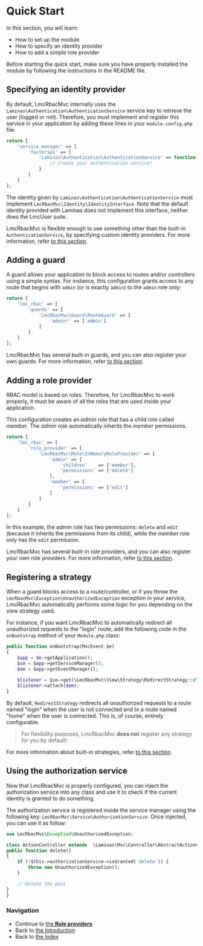 # Quick Start

In this section, you will learn:

* How to set up the module
* How to specify an identity provider
* How to add a simple role provider

Before starting the quick start, make sure you have properly installed the module by following the instructions in
the README file.

## Specifying an identity provider

By default, LmcRbacMvc internally uses the `Laminas\Authentication\AuthenticationService` service key to retrieve the user (logged or
not). Therefore, you must implement and register this service in your application by adding these lines in your `module.config.php` file:

```php
return [
    'service_manager' => [
        'factories' => [
	        'Laminas\Authentication\AuthenticationService' => function($sm) {
	            // Create your authentication service!
	        }
	    ]
    ]
];
```
The identity given by `Laminas\Authentication\AuthenticationService` must implement `LmcRbacMvc\Identity\IdentityInterface`. Note that the default identity provided with Laminas does not implement this interface, neither does the LmcUser suite.

LmcRbacMvc is flexible enough to use something other than the built-in `AuthenticationService`, by specifying custom
identity providers. For more information, refer [to this section](03.%20Role%20providers.md#identity-providers).

## Adding a guard

A guard allows your application to block access to routes and/or controllers using a simple syntax. For instance, this configuration
grants access to any route that begins with `admin` (or is exactly `admin`) to the `admin` role only:

```php
return [
    'lmc_rbac' => [
        'guards' => [
	        'LmcRbacMvc\Guard\RouteGuard' => [
                'admin*' => ['admin']
	        ]
        ]
    ]
];
```

LmcRbacMvc has several built-in guards, and you can also register your own guards. For more information, refer
[to this section](04.%20Guards.md#built-in-guards).

## Adding a role provider

RBAC model is based on roles. Therefore, for LmcRbacMvc to work properly, it must be aware of all the roles that are
used inside your application.

This configuration creates an *admin* role that has a child role called *member*. The *admin* role automatically
inherits the *member* permissions.

```php
return [
    'lmc_rbac' => [
        'role_provider' => [
	        'LmcRbacMvc\Role\InMemoryRoleProvider' => [
	            'admin' => [
	                'children'    => ['member'],
	                'permissions' => ['delete']
	            ],
		        'member' => [
		            'permissions' => ['edit']
		        ]
	        ]
	    ]
    ]
];
```

In this example, the *admin* role has two permissions: `delete` and `edit` (because it inherits the permissions from
its child), while the *member* role only has the `edit` permission.

LmcRbacMvc has several built-in role providers, and you can also register your own role providers. For more information,
refer [to this section](03.%20Role%20providers.md#built-in-role-providers).

## Registering a strategy

When a guard blocks access to a route/controller, or if you throw the `LmcRbacMvc\Exception\UnauthorizedException`
exception in your service, LmcRbacMvc automatically performs some logic for you depending on the view strategy used.

For instance, if you want LmcRbacMvc to automatically redirect all unauthorized requests to the "login" route, add
the following code in the `onBootstrap` method of your `Module.php` class:

```php
public function onBootstrap(MvcEvent $e)
{
    $app = $e->getApplication();
    $sm = $app->getServiceManager();
    $em = $app->getEventManager();
    
    $listener = $sm->get(\LmcRbacMvc\View\Strategy\RedirectStrategy::class);
    $listener->attach($em);
}
```

By default, `RedirectStrategy` redirects all unauthorized requests to a route named "login" when the user is not connected 
and to a route named "home" when the user is connected. This is, of course, entirely configurable.

> For flexibility purposes, LmcRbacMvc **does not** register any strategy for you by default!

For more information about built-in strategies, refer [to this section](05.%20Strategies.md#built-in-strategies).

## Using the authorization service

Now that LmcRbacMvc is properly configured, you can inject the authorization service into any class and use it to check
if the current identity is granted to do something.

The authorization service is registered inside the service manager using the following key: `LmcRbacMvc\Service\AuthorizationService`.
Once injected, you can use it as follow:

```php
use LmcRbacMvc\Exception\UnauthorizedException;

class ActionController extends  \Laminas\Mvc\Controller\AbstractActionController {
public function delete()
{
    if (!$this->authorizationService->isGranted('delete')) {
        throw new UnauthorizedException();
    }

    // Delete the post
}
}
```

### Navigation

* Continue to [the **Role providers**](03.%20Role%20providers.md)
* Back to [the Introduction](01.%20Introduction.md)
* Back to [the Index](README.md)
